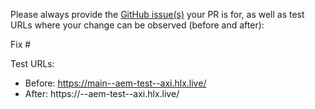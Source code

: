 Please always provide the [GitHub issue(s)](../issues) your PR is for, as well as test URLs where your change can be observed (before and after):

Fix #<gh-issue-id>

Test URLs:
- Before: https://main--aem-test--axi.hlx.live/
- After: https://<branch>--aem-test--axi.hlx.live/
